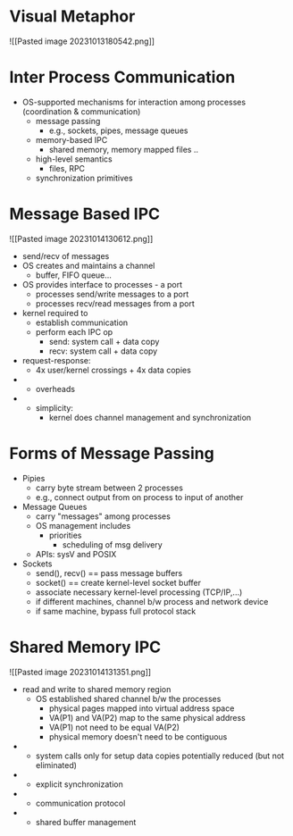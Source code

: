 # Visual Metaphor
![[Pasted image 20231013180542.png]]
# Inter Process Communication
- OS-supported mechanisms for interaction among processes (coordination & communication)
	- message passing
		- e.g., sockets, pipes, message queues
	- memory-based IPC
		- shared memory, memory mapped files ..
	- high-level semantics
		- files, RPC
	- synchronization primitives
# Message Based IPC
![[Pasted image 20231014130612.png]]
- send/recv of messages
- OS creates and maintains a channel
	- buffer, FIFO queue...
- OS provides interface to processes - a port
	- processes send/write messages to a port
	- processes recv/read messages from a port
- kernel required to
	- establish communication
	- perform each IPC op
		- send: system call + data copy
		- recv: system call + data copy
-  request-response:
	- 4x user/kernel crossings + 4x data copies
- - overheads
- + simplicity:
	- kernel does channel management and synchronization
# Forms of Message Passing
- Pipies
	- carry byte stream between 2 processes
	- e.g., connect output from on process to input of another
- Message Queues
	- carry "messages" among processes
	- OS management includes 
		- priorities
			- scheduling of msg delivery
	- APIs: sysV and POSIX
- Sockets
	- send(), recv() == pass message buffers
	- socket() == create kernel-level socket buffer
	- associate necessary kernel-level processing (TCP/IP,...)
	- if different machines, channel b/w process and network device
	- if same machine, bypass full protocol stack
# Shared Memory IPC
![[Pasted image 20231014131351.png]]
- read and write to shared memory region
	- OS established shared channel b/w the processes
		- physical pages mapped into virtual address space
		- VA(P1) and VA(P2) map to the same physical address
		- VA(P1) not need to be equal VA(P2)
		- physical memory doesn't need to be contiguous
- + system calls only for setup data copies potentially reduced (but not eliminated)
- - explicit synchronization
- - communication protocol
- - shared buffer management